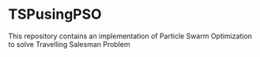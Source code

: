 # TSPusingPSO
This repository contains an implementation of Particle Swarm Optimization to solve Travelling Salesman Problem
